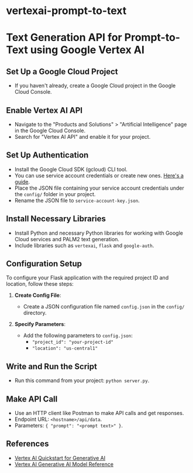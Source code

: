 # vertexai-prompt-to-text
# Text Generation API for Prompt-to-Text using Google Vertex AI

## Set Up a Google Cloud Project
- If you haven't already, create a Google Cloud project in the Google Cloud Console.

## Enable Vertex AI API
- Navigate to the "Products and Solutions" > "Artificial Intelligence" page in the Google Cloud Console.
- Search for "Vertex AI API" and enable it for your project.

## Set Up Authentication
- Install the Google Cloud SDK (gcloud) CLI tool.
- You can use service account credentials or create new ones. [Here's a guide](https://developers.google.com/workspace/guides/create-credentials#gcloud-cli).
- Place the JSON file containing your service account credentials under the `config/` folder in your project.
- Rename the JSON file to `service-account-key.json`.

## Install Necessary Libraries
- Install Python and necessary Python libraries for working with Google Cloud services and PALM2 text generation.
- Include libraries such as `vertexai`, `flask` and `google-auth`.
  
## Configuration Setup

To configure your Flask application with the required project ID and location, follow these steps:

1. **Create Config File**: 
   - Create a JSON configuration file named `config.json` in the `config/` directory.

2. **Specify Parameters**:
   - Add the following parameters to `config.json`:
     - `"project_id": "your-project-id"`
     - `"location": "us-central1"`
   
## Write and Run the Script
- Run this command from your project: `python server.py`.

## Make API Call
- Use an HTTP client like Postman to make API calls and get responses.
- Endpoint URL: `<hostname>/api/data`.
- Parameters: `{ "prompt": "<prompt text>" }`.

## References
- [Vertex AI Quickstart for Generative AI](https://cloud.google.com/vertex-ai/generative-ai/docs/start/quickstarts/quickstart-text#generative-ai-test-text-prompt-python_vertex_ai_sdk)
- [Vertex AI Generative AI Model Reference](https://cloud.google.com/vertex-ai/generative-ai/docs/model-reference/text#request_body)
